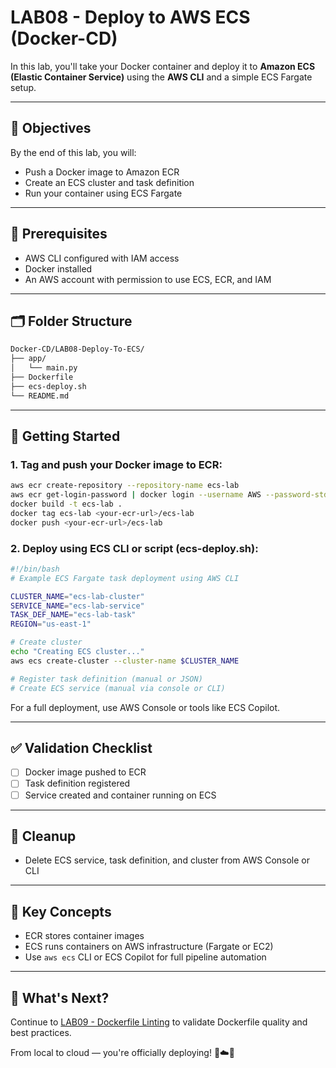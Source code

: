 # LAB08 - Deploy to AWS ECS (Docker-CD)

In this lab, you'll take your Docker container and deploy it to **Amazon ECS (Elastic Container Service)** using the **AWS CLI** and a simple ECS Fargate setup.

---

## 🎯 Objectives

By the end of this lab, you will:
- Push a Docker image to Amazon ECR
- Create an ECS cluster and task definition
- Run your container using ECS Fargate

---

## 🧰 Prerequisites

- AWS CLI configured with IAM access
- Docker installed
- An AWS account with permission to use ECS, ECR, and IAM

---

## 🗂️ Folder Structure

```bash
Docker-CD/LAB08-Deploy-To-ECS/
├── app/
│   └── main.py
├── Dockerfile
├── ecs-deploy.sh
└── README.md
```

---

## 🚀 Getting Started

### 1. Tag and push your Docker image to ECR:
```bash
aws ecr create-repository --repository-name ecs-lab
aws ecr get-login-password | docker login --username AWS --password-stdin <your-ecr-url>
docker build -t ecs-lab .
docker tag ecs-lab <your-ecr-url>/ecs-lab
docker push <your-ecr-url>/ecs-lab
```

### 2. Deploy using ECS CLI or script (ecs-deploy.sh):
```bash
#!/bin/bash
# Example ECS Fargate task deployment using AWS CLI

CLUSTER_NAME="ecs-lab-cluster"
SERVICE_NAME="ecs-lab-service"
TASK_DEF_NAME="ecs-lab-task"
REGION="us-east-1"

# Create cluster
echo "Creating ECS cluster..."
aws ecs create-cluster --cluster-name $CLUSTER_NAME

# Register task definition (manual or JSON)
# Create ECS service (manual via console or CLI)
```

For a full deployment, use AWS Console or tools like ECS Copilot.

---

## ✅ Validation Checklist

- [ ] Docker image pushed to ECR
- [ ] Task definition registered
- [ ] Service created and container running on ECS

---

## 🧹 Cleanup
- Delete ECS service, task definition, and cluster from AWS Console or CLI

---

## 🧠 Key Concepts

- ECR stores container images
- ECS runs containers on AWS infrastructure (Fargate or EC2)
- Use `aws ecs` CLI or ECS Copilot for full pipeline automation

---

## 🔁 What's Next?
Continue to [LAB09 - Dockerfile Linting](../LAB09-Dockerfile-Linting/) to validate Dockerfile quality and best practices.

From local to cloud — you're officially deploying! 🚢☁️🐳

